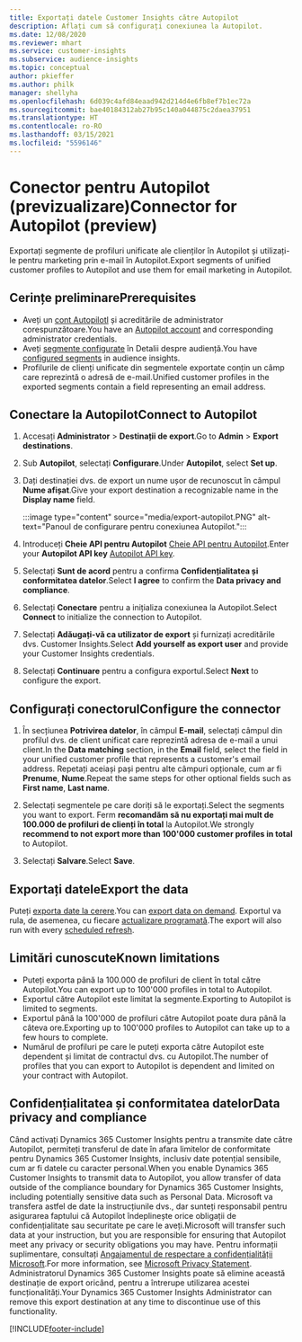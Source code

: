 ```yaml
---
title: Exportați datele Customer Insights către Autopilot
description: Aflați cum să configurați conexiunea la Autopilot.
ms.date: 12/08/2020
ms.reviewer: mhart
ms.service: customer-insights
ms.subservice: audience-insights
ms.topic: conceptual
author: pkieffer
ms.author: philk
manager: shellyha
ms.openlocfilehash: 6d039c4afd84eaad942d214d4e6fb8ef7b1ec72a
ms.sourcegitcommit: bae40184312ab27b95c140a044875c2daea37951
ms.translationtype: HT
ms.contentlocale: ro-RO
ms.lasthandoff: 03/15/2021
ms.locfileid: "5596146"
---
```

# <a name="connector-for-autopilot-preview"></a><span data-ttu-id="bdfc5-103">Conector pentru Autopilot (previzualizare)</span><span class="sxs-lookup"><span data-stu-id="bdfc5-103">Connector for Autopilot (preview)</span></span>

<span data-ttu-id="bdfc5-104">Exportați segmente de profiluri unificate ale clienților în Autopilot și utilizați-le pentru marketing prin e-mail în Autopilot.</span><span class="sxs-lookup"><span data-stu-id="bdfc5-104">Export segments of unified customer profiles to Autopilot and use them for email marketing in Autopilot.</span></span> 

## <a name="prerequisites"></a><span data-ttu-id="bdfc5-105">Cerințe preliminare</span><span class="sxs-lookup"><span data-stu-id="bdfc5-105">Prerequisites</span></span>

-   <span data-ttu-id="bdfc5-106">Aveți un [cont Autopilotl](https://www.autopilothq.com/) și acreditările de administrator corespunzătoare.</span><span class="sxs-lookup"><span data-stu-id="bdfc5-106">You have an [Autopilot account](https://www.autopilothq.com/) and corresponding administrator credentials.</span></span>
-   <span data-ttu-id="bdfc5-107">Aveți [segmente configurate](segments.md) în Detalii despre audiență.</span><span class="sxs-lookup"><span data-stu-id="bdfc5-107">You have [configured segments](segments.md) in audience insights.</span></span>
-   <span data-ttu-id="bdfc5-108">Profilurile de clienți unificate din segmentele exportate conțin un câmp care reprezintă o adresă de e-mail.</span><span class="sxs-lookup"><span data-stu-id="bdfc5-108">Unified customer profiles in the exported segments contain a field representing an email address.</span></span>

## <a name="connect-to-autopilot"></a><span data-ttu-id="bdfc5-109">Conectare la Autopilot</span><span class="sxs-lookup"><span data-stu-id="bdfc5-109">Connect to Autopilot</span></span>

1. <span data-ttu-id="bdfc5-110">Accesați **Administrator** > **Destinații de export**.</span><span class="sxs-lookup"><span data-stu-id="bdfc5-110">Go to **Admin** > **Export destinations**.</span></span>

1. <span data-ttu-id="bdfc5-111">Sub **Autopilot**, selectați **Configurare**.</span><span class="sxs-lookup"><span data-stu-id="bdfc5-111">Under **Autopilot**, select **Set up**.</span></span>

1. <span data-ttu-id="bdfc5-112">Dați destinației dvs. de export un nume ușor de recunoscut în câmpul **Nume afișat**.</span><span class="sxs-lookup"><span data-stu-id="bdfc5-112">Give your export destination a recognizable name in the **Display name** field.</span></span>

   :::image type="content" source="media/export-autopilot.PNG" alt-text="Panoul de configurare pentru conexiunea Autopilot.":::

1. <span data-ttu-id="bdfc5-114">Introduceți **Cheie API pentru Autopilot** [Cheie API pentru Autopilot](https://autopilot.docs.apiary.io/#).</span><span class="sxs-lookup"><span data-stu-id="bdfc5-114">Enter your **Autopilot API key** [Autopilot API key](https://autopilot.docs.apiary.io/#).</span></span>

1. <span data-ttu-id="bdfc5-115">Selectați **Sunt de acord** pentru a confirma **Confidențialitatea și conformitatea datelor**.</span><span class="sxs-lookup"><span data-stu-id="bdfc5-115">Select **I agree** to confirm the **Data privacy and compliance**.</span></span>

1. <span data-ttu-id="bdfc5-116">Selectați **Conectare** pentru a inițializa conexiunea la Autopilot.</span><span class="sxs-lookup"><span data-stu-id="bdfc5-116">Select **Connect** to initialize the connection to Autopilot.</span></span>

1. <span data-ttu-id="bdfc5-117">Selectați **Adăugați-vă ca utilizator de export** și furnizați acreditările dvs. Customer Insights.</span><span class="sxs-lookup"><span data-stu-id="bdfc5-117">Select **Add yourself as export user** and provide your Customer Insights credentials.</span></span>

1. <span data-ttu-id="bdfc5-118">Selectați **Continuare** pentru a configura exportul.</span><span class="sxs-lookup"><span data-stu-id="bdfc5-118">Select **Next** to configure the export.</span></span>

## <a name="configure-the-connector"></a><span data-ttu-id="bdfc5-119">Configurați conectorul</span><span class="sxs-lookup"><span data-stu-id="bdfc5-119">Configure the connector</span></span>

1. <span data-ttu-id="bdfc5-120">În secțiunea **Potrivirea datelor**, în câmpul **E-mail**, selectați câmpul din profilul dvs. de client unificat care reprezintă adresa de e-mail a unui client.</span><span class="sxs-lookup"><span data-stu-id="bdfc5-120">In the **Data matching** section, in the **Email** field, select the field in your unified customer profile that represents a customer's email address.</span></span> <span data-ttu-id="bdfc5-121">Repetați aceiași pași pentru alte câmpuri opționale, cum ar fi **Prenume**, **Nume**.</span><span class="sxs-lookup"><span data-stu-id="bdfc5-121">Repeat the same steps for other optional fields such as **First name**, **Last name**.</span></span>

1. <span data-ttu-id="bdfc5-122">Selectați segmentele pe care doriți să le exportați.</span><span class="sxs-lookup"><span data-stu-id="bdfc5-122">Select the segments you want to export.</span></span> <span data-ttu-id="bdfc5-123">Ferm **recomandăm să nu exportați mai mult de 100.000 de profiluri de clienți în total** la Autopilot.</span><span class="sxs-lookup"><span data-stu-id="bdfc5-123">We strongly **recommend to not export more than 100'000 customer profiles in total** to Autopilot.</span></span> 

1. <span data-ttu-id="bdfc5-124">Selectați **Salvare**.</span><span class="sxs-lookup"><span data-stu-id="bdfc5-124">Select **Save**.</span></span>

## <a name="export-the-data"></a><span data-ttu-id="bdfc5-125">Exportați datele</span><span class="sxs-lookup"><span data-stu-id="bdfc5-125">Export the data</span></span>

<span data-ttu-id="bdfc5-126">Puteți [exporta date la cerere](export-destinations.md).</span><span class="sxs-lookup"><span data-stu-id="bdfc5-126">You can [export data on demand](export-destinations.md).</span></span> <span data-ttu-id="bdfc5-127">Exportul va rula, de asemenea, cu fiecare [actualizare programată](system.md#schedule-tab).</span><span class="sxs-lookup"><span data-stu-id="bdfc5-127">The export will also run with every [scheduled refresh](system.md#schedule-tab).</span></span>

## <a name="known-limitations"></a><span data-ttu-id="bdfc5-128">Limitări cunoscute</span><span class="sxs-lookup"><span data-stu-id="bdfc5-128">Known limitations</span></span>

- <span data-ttu-id="bdfc5-129">Puteți exporta până la 100.000 de profiluri de client în total către Autopilot.</span><span class="sxs-lookup"><span data-stu-id="bdfc5-129">You can export up to 100'000 profiles in total to Autopilot.</span></span>
- <span data-ttu-id="bdfc5-130">Exportul către Autopilot este limitat la segmente.</span><span class="sxs-lookup"><span data-stu-id="bdfc5-130">Exporting to Autopilot is limited to segments.</span></span>
- <span data-ttu-id="bdfc5-131">Exportul până la 100'000 de profiluri către Autopilot poate dura până la câteva ore.</span><span class="sxs-lookup"><span data-stu-id="bdfc5-131">Exporting up to 100'000 profiles to Autopilot can take up to a few hours to complete.</span></span> 
- <span data-ttu-id="bdfc5-132">Numărul de profiluri pe care le puteți exporta către Autopilot este dependent și limitat de contractul dvs. cu Autopilot.</span><span class="sxs-lookup"><span data-stu-id="bdfc5-132">The number of profiles that you can export to Autopilot is dependent and limited on your contract with Autopilot.</span></span>

## <a name="data-privacy-and-compliance"></a><span data-ttu-id="bdfc5-133">Confidențialitatea și conformitatea datelor</span><span class="sxs-lookup"><span data-stu-id="bdfc5-133">Data privacy and compliance</span></span>

<span data-ttu-id="bdfc5-134">Când activați Dynamics 365 Customer Insights pentru a transmite date către Autopilot, permiteți transferul de date în afara limitelor de conformitate pentru Dynamics 365 Customer Insights, inclusiv date potențial sensibile, cum ar fi datele cu caracter personal.</span><span class="sxs-lookup"><span data-stu-id="bdfc5-134">When you enable Dynamics 365 Customer Insights to transmit data to Autopilot, you allow transfer of data outside of the compliance boundary for Dynamics 365 Customer Insights, including potentially sensitive data such as Personal Data.</span></span> <span data-ttu-id="bdfc5-135">Microsoft va transfera astfel de date la instrucțiunile dvs., dar sunteți responsabil pentru asigurarea faptului că Autopilot îndeplinește orice obligații de confidențialitate sau securitate pe care le aveți.</span><span class="sxs-lookup"><span data-stu-id="bdfc5-135">Microsoft will transfer such data at your instruction, but you are responsible for ensuring that Autopilot meet any privacy or security obligations you may have.</span></span> <span data-ttu-id="bdfc5-136">Pentru informații suplimentare, consultați [Angajamentul de respectare a confidențialității Microsoft](https://go.microsoft.com/fwlink/?linkid=396732).</span><span class="sxs-lookup"><span data-stu-id="bdfc5-136">For more information, see [Microsoft Privacy Statement](https://go.microsoft.com/fwlink/?linkid=396732).</span></span>
<span data-ttu-id="bdfc5-137">Administratorul Dynamics 365 Customer Insights poate să elimine această destinație de export oricând, pentru a întrerupe utilizarea acestei funcționalități.</span><span class="sxs-lookup"><span data-stu-id="bdfc5-137">Your Dynamics 365 Customer Insights Administrator can remove this export destination at any time to discontinue use of this functionality.</span></span>


[!INCLUDE[footer-include](../includes/footer-banner.md)]